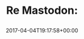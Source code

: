 ---
retweeted: false
source: <a href="https://about.twitter.com/products/tweetdeck" rel="nofollow">TweetDeck</a>
entities:
  hashtags: []
  symbols: []
  user_mentions: []
  urls:
  - url: https://t.co/bg3SoNVX5u
    expanded_url: http://bit.ly/2nGBzIJ
    display_url: bit.ly/2nGBzIJ
    indices:
    - '13'
    - '36'
display_text_range:
- '0'
- '36'
favorite_count: '1'
id_str: '849340285574410240'
truncated: false
retweet_count: '0'
id: '849340285574410240'
possibly_sensitive: false
created_at: Tue Apr 04 19:17:58 +0000 2017
favorited: false
full_text: 'Re Mastodon:'
lang: es
quote_url: http://bit.ly/2nGBzIJ
tags:
- pesos/twitter
date: '2017-04-04T19:17:58+00:00'
src: https://twitter.com/bascht/status/849340285574410240
original_url: https://twitter.com/bascht/status/849340285574410240
type: twitter_tweet
text: 'Re Mastodon:'
title: 'Re Mastodon:

  '

---
